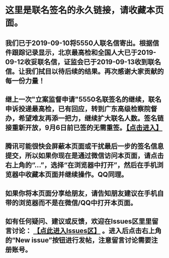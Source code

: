 这里是联名签名的永久链接，请收藏本页面。
====================

我们已于2019-09-10将5550人联名信寄出。根据信件跟踪记录显示，北京最高检和全国人大已于2019-09-12收妥联名信，证监会已于2019-09-13收到联名信。让我们拭目以待后续的结果。再次感谢大家贡献的每一份力量！
---------------------

继上一次"立案监督申请"5550名联签名的继续，联名申诉投递最高检，已有回应，转到广东高级检察院督办，希望难友再添一把力，继续扩大联名人数。签名链接重新开放，9月6日前已签的无需重签。[【点击进入】](https://upload1.miwturizudij.xyz/step_intro.html)
---------------------

腾讯可能很快会屏蔽本页面或干扰最后一步的签名信息提交，所以如果你现在是通过微信访问本页面，请点击右上角的“...”，选择“在浏览器中打开”，然后在手机浏览器中收藏本页面并继续操作。QQ同理。
---------------------

如果你将本页面分享给朋友，请告知朋友建议在手机自带的浏览器而不是在微信/QQ中打开本页面。
---------------------

如有任何疑问、建议或反馈，欢迎在Issues区里里留言讨论： [【点此进入Issues区】](https://github.com/lehui99/tdw/issues) 。进入后点击右上角的“New issue”按钮进行发帖，注意留言讨论需要注册账号。
---------------------
